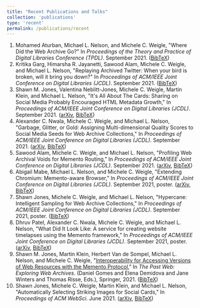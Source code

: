 ```yaml
---
title: "Recent Publications and Talks"
collection: 'publications'
type: 'recent'
permalink: /publications/recent
---
```

1. Mohamed Aturban, Michael L. Nelson, and Michele C. Weigle, "Where Did the Web Archive Go?" In *Proceedings of the Theory and Practice of Digital Libraries Conference (TPDL)*. September 2021. ([BibTeX](/publications/bibtex#aturban-tpdl21))
1. Kritika Garg, Himarsha R. Jayanetti, Sawood Alam, Michele C. Weigle, and Michael L. Nelson, "Replaying Archived Twitter: When your bird is broken, will it bring you down?" In *Proceedings of ACM/IEEE Joint Conference on Digital Libraries (JCDL)*. September 2021. ([BibTeX](/publications/bibtex#garg-jcdl21))
1. Shawn M. Jones, Valentina Neblitt-Jones, Michele C. Weigle, Martin Klein, and Michael L. Nelson, "It's All About The Cards: Sharing on Social Media Probably Encouraged HTML Metadata Growth," In *Proceedings of ACM/IEEE Joint Conference on Digital Libraries (JCDL)*. September 2021. ([arXiv](https://arxiv.org/abs/2104.04116), [BibTeX](/publications/bibtex#jones-jcdl21a))
1. Alexander C. Nwala, Michele C. Weigle, and Michael L. Nelson, "Garbage, Glitter, or Gold: Assigning Multi-dimensional Quality Scores to Social Media Seeds for Web Archive Collections," In *Proceedings of ACM/IEEE Joint Conference on Digital Libraries (JCDL)*. September 2021. ([arXiv](https://arxiv.org/abs/2107.02680), [BibTeX](/publications/bibtex#nwala-jcdl21))
1. Sawood Alam, Michele C. Weigle, and Michael L. Nelson, "Profiling Web Archival Voids for Memento Routing," In *Proceedings of ACM/IEEE Joint Conference on Digital Libraries (JCDL)*. September 2021. ([arXiv](https://arxiv.org/abs/2108.03311), [BibTeX](/publications/bibtex#alam-jcdl21))
1. Abigail Mabe, Michael L. Nelson, and Michele C. Weigle, "Extending Chromium: Memento-aware Browser," In *Proceedings of ACM/IEEE Joint Conference on Digital Libraries (JCDL)*. September 2021, poster. ([arXiv](https://arxiv.org/abs/2104.13361), [BibTeX](/publications/bibtex#mabe-jcdl21))
1. Shawn Jones, Michele C. Weigle, and Michael L. Nelson, "Hypercane: Intelligent Sampling for Web Archive Collections," In *Proceedings of ACM/IEEE Joint Conference on Digital Libraries (JCDL)*. September 2021, poster. ([BibTeX](/publications/bibtex#jones-jcdl21b))
1. Dhruv Patel, Alexander C. Nwala, Michele C. Weigle, and Michael L. Nelson, "What Did It Look Like: A service for creating website timelapses using the Memento framework," In *Proceedings of ACM/IEEE Joint Conference on Digital Libraries (JCDL)*. September 2021, poster. ([arXiv](https://arxiv.org/abs/2104.14041), [BibTeX](/publications/bibtex#patel-jcdl21))
1. Shawn M. Jones, Martin Klein, Herbert Van de Sompel, Michael L. Nelson, and Michele C. Weigle, "[Interoperability for Accessing Versions of Web Resources with the Memento Protocol](http://dx.doi.org/10.1007/978-3-030-63291-5)," In *The Past Web: Exploring Web Archives*. (Daniel Gomes and Elena Demidova and Jane Winters and Thomas Risse, Eds.), Springer, 2021. ([BibTeX](/publications/bibtex#jones-memento21))
1. Shawn Jones, Michele C. Weigle, Martin Klein, and Michael L. Nelson, "Automatically Selecting Striking Images for Social Cards," In *Proceedings of ACM WebSci*. June 2021. ([arXiv](https://arxiv.org/abs/2103.04899), [BibTeX](/publications/bibtex#jones-websci21))
